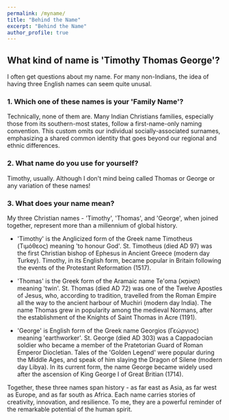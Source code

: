 ```yaml
---
permalink: /myname/
title: "Behind the Name"
excerpt: "Behind the Name"
author_profile: true
---
```


## What kind of name is 'Timothy Thomas George'?

I often get questions about my name. For many non-Indians, the idea of having three English names can seem quite unusal.

### 1. Which one of these names is your 'Family Name'?

Technically, none of them are. Many Indian Christians families, especially those from its southern-most states, follow a first-name-only naming convention. This custom omits our individual socially-associated surnames, emphasizing a shared common identity that goes beyond our regional and ethnic differences.

### 2. What name do you use for yourself?

Timothy, usually. Although I don't mind being called Thomas or George or any variation of these names!

### 3. What does your name mean?

My three Christian names - 'Timothy', 'Thomas', and 'George', when joined together, represent more than a millennium of global history.

- 'Timothy' is the Anglicized form of the Greek name Timotheus (Τιμόθεος) meaning 'to honour God'. St. Timotheus (died AD 97) was the first Christian bishop of Ephesus in Ancient Greece (modern day Turkey). Timothy, in its English form, became popular in Britain following the events of the Protestant Reformation (1517).

- 'Thomas' is the Greek form of the Aramaic name Te'oma (תְּאוֹמָא) meaning 'twin'. St. Thomas (died AD 72) was one of the Twelve Apostles of Jesus, who, according to tradition, travelled from the Roman Empire all the way to the ancient harbour of Muchiri (modern day India). The name Thomas grew in popularity among the medieval Normans, after the establishment of the Knights of Saint Thomas in Acre (1191).

- 'George' is English form of the Greek name Georgios (Γεώργιος) meaning 'earthworker'. St. George (died AD 303) was a Cappadocian soldier who became a member of the Pratetorian Guard of Roman Emperor Diocletian. Tales of the 'Golden Legend' were popular during the Middle Ages, and speak of him slaying the Dragon of Silene (modern day Libya). In its current form, the name George became widely used after the ascension of King George I of Great Britian (1714).

Together, these three names span history - as far east as Asia, as far west as Europe, and as far south as Africa. Each name carries stories of creativity, innovation, and resilience. To me, they are a powerful reminder of the remarkable potential of the human spirit.
